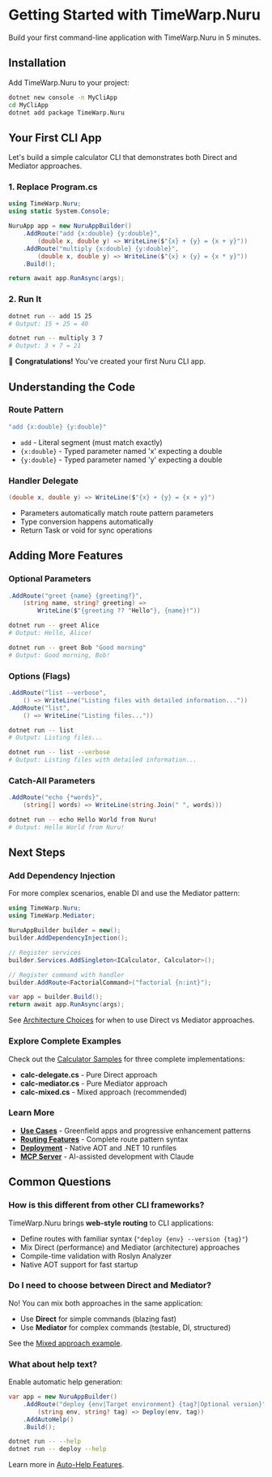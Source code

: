 # Getting Started with TimeWarp.Nuru

Build your first command-line application with TimeWarp.Nuru in 5 minutes.

## Installation

Add TimeWarp.Nuru to your project:

```bash
dotnet new console -n MyCliApp
cd MyCliApp
dotnet add package TimeWarp.Nuru
```

## Your First CLI App

Let's build a simple calculator CLI that demonstrates both Direct and Mediator approaches.

### 1. Replace Program.cs

```csharp
using TimeWarp.Nuru;
using static System.Console;

NuruApp app = new NuruAppBuilder()
    .AddRoute("add {x:double} {y:double}",
        (double x, double y) => WriteLine($"{x} + {y} = {x + y}"))
    .AddRoute("multiply {x:double} {y:double}",
        (double x, double y) => WriteLine($"{x} × {y} = {x * y}"))
    .Build();

return await app.RunAsync(args);
```

### 2. Run It

```bash
dotnet run -- add 15 25
# Output: 15 + 25 = 40

dotnet run -- multiply 3 7
# Output: 3 × 7 = 21
```

🎉 **Congratulations!** You've created your first Nuru CLI app.

## Understanding the Code

### Route Pattern
```csharp
"add {x:double} {y:double}"
```

- `add` - Literal segment (must match exactly)
- `{x:double}` - Typed parameter named 'x' expecting a double
- `{y:double}` - Typed parameter named 'y' expecting a double

### Handler Delegate
```csharp
(double x, double y) => WriteLine($"{x} + {y} = {x + y}")
```

- Parameters automatically match route pattern parameters
- Type conversion happens automatically
- Return Task or void for sync operations

## Adding More Features

### Optional Parameters

```csharp
.AddRoute("greet {name} {greeting?}",
    (string name, string? greeting) =>
        WriteLine($"{greeting ?? "Hello"}, {name}!"))
```

```bash
dotnet run -- greet Alice
# Output: Hello, Alice!

dotnet run -- greet Bob "Good morning"
# Output: Good morning, Bob!
```

### Options (Flags)

```csharp
.AddRoute("list --verbose",
    () => WriteLine("Listing files with detailed information..."))
.AddRoute("list",
    () => WriteLine("Listing files..."))
```

```bash
dotnet run -- list
# Output: Listing files...

dotnet run -- list --verbose
# Output: Listing files with detailed information...
```

### Catch-All Parameters

```csharp
.AddRoute("echo {*words}",
    (string[] words) => WriteLine(string.Join(" ", words)))
```

```bash
dotnet run -- echo Hello World from Nuru!
# Output: Hello World from Nuru!
```

## Next Steps

### Add Dependency Injection

For more complex scenarios, enable DI and use the Mediator pattern:

```csharp
using TimeWarp.Nuru;
using TimeWarp.Mediator;

NuruAppBuilder builder = new();
builder.AddDependencyInjection();

// Register services
builder.Services.AddSingleton<ICalculator, Calculator>();

// Register command with handler
builder.AddRoute<FactorialCommand>("factorial {n:int}");

var app = builder.Build();
return await app.RunAsync(args);
```

See [Architecture Choices](guides/architecture-choices.md) for when to use Direct vs Mediator approaches.

### Explore Complete Examples

Check out the [Calculator Samples](../../Samples/Calculator/) for three complete implementations:
- **calc-delegate.cs** - Pure Direct approach
- **calc-mediator.cs** - Pure Mediator approach
- **calc-mixed.cs** - Mixed approach (recommended)

### Learn More

- **[Use Cases](use-cases.md)** - Greenfield apps and progressive enhancement patterns
- **[Routing Features](features/routing.md)** - Complete route pattern syntax
- **[Deployment](guides/deployment.md)** - Native AOT and .NET 10 runfiles
- **[MCP Server](tools/mcp-server.md)** - AI-assisted development with Claude

## Common Questions

### How is this different from other CLI frameworks?

TimeWarp.Nuru brings **web-style routing** to CLI applications:
- Define routes with familiar syntax (`"deploy {env} --version {tag}"`)
- Mix Direct (performance) and Mediator (architecture) approaches
- Compile-time validation with Roslyn Analyzer
- Native AOT support for fast startup

### Do I need to choose between Direct and Mediator?

No! You can mix both approaches in the same application:
- Use **Direct** for simple commands (blazing fast)
- Use **Mediator** for complex commands (testable, DI, structured)

See the [Mixed approach example](../../Samples/Calculator/calc-mixed.cs).

### What about help text?

Enable automatic help generation:

```csharp
var app = new NuruAppBuilder()
    .AddRoute("deploy {env|Target environment} {tag?|Optional version}",
        (string env, string? tag) => Deploy(env, tag))
    .AddAutoHelp()
    .Build();
```

```bash
dotnet run -- --help
dotnet run -- deploy --help
```

Learn more in [Auto-Help Features](features/auto-help.md).
